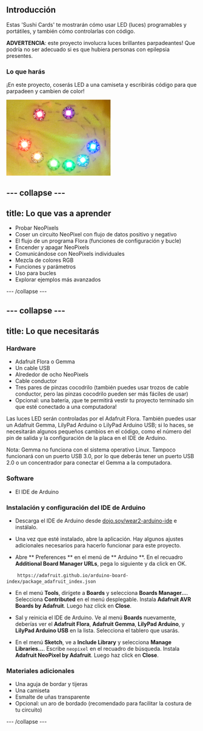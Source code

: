 ## Introducción

Estas 'Sushi Cards' te mostrarán cómo usar LED (luces) programables y portátiles, y también cómo controlarlas con código.

**ADVERTENCIA**: este proyecto involucra luces brillantes parpadeantes! Que podría no ser adecuado si es que hubiera personas con epilepsia presentes.

### Lo que harás

¡En este proyecto, coserás LED a una camiseta y escribirás código para que parpadeen y cambien de color!

![Una colorida carita sonriente hecha de LED cosidos en una camiseta](images/rainbowSmile.png)

--- collapse ---
---
title: Lo que vas a aprender
---

+ Probar NeoPixels
+ Coser un circuito NeoPixel con flujo de datos positivo y negativo
+ El flujo de un programa Flora (funciones de configuración y bucle)
+ Encender y apagar NeoPixels
+ Comunicándose con NeoPixels individuales
+ Mezcla de colores RGB
+ Funciones y parámetros
+ Uso para bucles
+ Explorar ejemplos más avanzados

--- /collapse ---

--- collapse ---
---
title: Lo que necesitarás
---

### Hardware

+ Adafruit Flora o Gemma
+ Un cable USB
+ Alrededor de ocho NeoPixels
+ Cable conductor
+ Tres pares de pinzas cocodrilo \(también puedes usar trozos de cable conductor, pero las pinzas cocodrilo pueden ser más fáciles de usar\)
+ Opcional: una batería, ¡que te permitirá vestir tu proyecto terminado sin que esté conectado a una computadora!

Las luces LED serán controladas por el Adafruit Flora. También puedes usar un Adafruit Gemma, LilyPad Arduino o LilyPad Arduino USB; si lo haces, se necesitarán algunos pequeños cambios en el código, como el número del pin de salida y la configuración de la placa en el IDE de Arduino.

Nota: Gemma no funciona con el sistema operativo Linux. Tampoco funcionará con un puerto USB 3.0, por lo que deberás tener un puerto USB 2.0 o un concentrador para conectar el Gemma a la computadora.

### Software

+ El IDE de Arduino

### Instalación y configuración del IDE de Arduino

+ Descarga el IDE de Arduino desde [dojo.soy/wear2-arduino-ide](http://dojo.soy/wear2-arduino-ide) e instálalo.

+ Una vez que esté instalado, abre la aplicación. Hay algunos ajustes adicionales necesarios para hacerlo funcionar para este proyecto.

+ Abre ** Preferences ** en el menú de ** Arduino **. En el recuadro **Additional Board Manager URLs**, pega lo siguiente y da click en OK.

```
    https://adafruit.github.io/arduino-board-index/package_adafruit_index.json
```

+ En el menú **Tools**, dirígete a **Boards** y selecciona **Boards Manager...**. Selecciona **Contributed** en el menú desplegable. Instala **Adafruit AVR Boards by Adafruit**. Luego haz click en **Close**.

+ Sal y reinicia el IDE de Arduino. Ve al menú **Boards** nuevamente, deberías ver el **Adafruit Flora**, **Adafruit Gemma**, **LilyPad Arduino**, y **LilyPad Arduino USB** en la lista. Selecciona el tablero que usarás.

+ En el menú **Sketch**, ve a **Include Library** y selecciona **Manage Libraries...**. Escribe `neopixel` en el recuadro de búsqueda. Instala **Adafruit NeoPixel by Adafruit**. Luego haz click en **Close**.

### Materiales adicionales

+ Una aguja de bordar y tijeras
+ Una camiseta
+ Esmalte de uñas transparente
+ Opcional: un aro de bordado (recomendado para facilitar la costura de tu circuito)

--- /collapse ---

